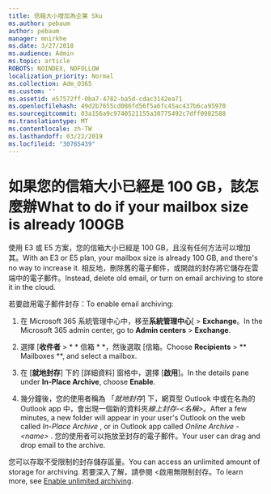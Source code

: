 ```yaml
---
title: 信箱大小增加為企業 Sku
ms.author: pebaum
author: pebaum
manager: mnirkhe
ms.date: 3/27/2018
ms.audience: Admin
ms.topic: article
ROBOTS: NOINDEX, NOFOLLOW
localization_priority: Normal
ms.collection: Adm_O365
ms.custom: ''
ms.assetid: e57572ff-0ba7-4782-ba5d-cdac3142ea71
ms.openlocfilehash: 49d2b7655cd086fd56f5a6fc45ac437b6ca95970
ms.sourcegitcommit: 03a156a9c9740521155a30775492c7dff0982588
ms.translationtype: MT
ms.contentlocale: zh-TW
ms.lasthandoff: 03/22/2019
ms.locfileid: "30765439"
---
```

# <a name="what-to-do-if-your-mailbox-size-is-already-100gb"></a><span data-ttu-id="c9cb0-102">如果您的信箱大小已經是 100 GB，該怎麼辦</span><span class="sxs-lookup"><span data-stu-id="c9cb0-102">What to do if your mailbox size is already 100GB</span></span>

<span data-ttu-id="c9cb0-103">使用 E3 或 E5 方案，您的信箱大小已經是 100 GB，且沒有任何方法可以增加其。</span><span class="sxs-lookup"><span data-stu-id="c9cb0-103">With an E3 or E5 plan, your mailbox size is already 100 GB, and there's no way to increase it.</span></span> <span data-ttu-id="c9cb0-104">相反地，刪除舊的電子郵件，或開啟的封存將它儲存在雲端中的電子郵件。</span><span class="sxs-lookup"><span data-stu-id="c9cb0-104">Instead, delete old email, or turn on email archiving to store it in the cloud.</span></span> 
  
<span data-ttu-id="c9cb0-105">若要啟用電子郵件封存：</span><span class="sxs-lookup"><span data-stu-id="c9cb0-105">To enable email archiving:</span></span>
  
1. <span data-ttu-id="c9cb0-106">在 Microsoft 365 系統管理中心中，移至**系統管理中心**[ \> **Exchange**。</span><span class="sxs-lookup"><span data-stu-id="c9cb0-106">In the Microsoft 365 admin center, go to **Admin centers** \> **Exchange**.</span></span> 
    
2. <span data-ttu-id="c9cb0-107">選擇 [**收件者** \> \* \* 信箱 \* \*，然後選取 [信箱。</span><span class="sxs-lookup"><span data-stu-id="c9cb0-107">Choose **Recipients** \> \*\* Mailboxes \*\*, and select a mailbox.</span></span> 
    
3. <span data-ttu-id="c9cb0-108">在 [**就地封存**] 下的 [詳細資料] 窗格中，選擇 [**啟用**]。</span><span class="sxs-lookup"><span data-stu-id="c9cb0-108">In the details pane under **In-Place Archive**, choose **Enable**.</span></span> 
    
4. <span data-ttu-id="c9cb0-109">幾分鐘後，您的使用者稱為 「*就地封存*] 下，網頁型 Outlook 中或在名為的 Outlook app 中，會出現一個新的資料夾*線上封存-\<名稱\>*。</span><span class="sxs-lookup"><span data-stu-id="c9cb0-109">After a few minutes, a new folder will appear in your user's Outlook on the web called  *In-Place Archive*  , or in Outlook app called  *Online Archive - \<name\>*  .</span></span> <span data-ttu-id="c9cb0-110">您的使用者可以拖放至封存的電子郵件。</span><span class="sxs-lookup"><span data-stu-id="c9cb0-110">Your user can drag and drop email to the archive.</span></span> 
    
<span data-ttu-id="c9cb0-111">您可以存取不受限制的封存儲存區量。</span><span class="sxs-lookup"><span data-stu-id="c9cb0-111">You can access an unlimited amount of storage for archiving.</span></span> <span data-ttu-id="c9cb0-112">若要深入了解，請參閱 <<c0>啟用無限制封存。</span><span class="sxs-lookup"><span data-stu-id="c9cb0-112">To learn more, see [Enable unlimited archiving](https://support.office.com/article/enable-unlimited-archiving-in-office-365-admin-help-e2a789f2-9962-4960-9fd4-a00aa063559e).</span></span>
  

